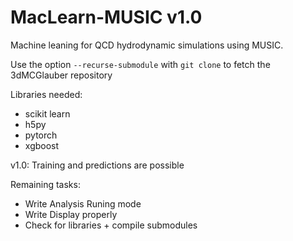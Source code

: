 # MacLearn-MUSIC v1.0
Machine leaning for QCD hydrodynamic simulations using MUSIC.

Use the option `--recurse-submodule` with `git clone` to fetch the 3dMCGlauber repository


Libraries needed:
- scikit learn 
- h5py
- pytorch
- xgboost

v1.0: Training and predictions are possible

Remaining tasks:
- Write Analysis Runing mode
- Write Display properly
- Check for libraries + compile submodules
